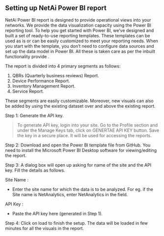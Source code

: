 ## **Setting up NetAi Power BI report**

NetAi Power BI report is designed to provide operational views into your networks. We provide the data visualization capacity using the Power BI reporting tool. To help you get started with Power BI, we’ve designed and built a set of ready-to-use reporting templates. These templates can be used as is or can be easily customized to meet your reporting needs. When you start with the template, you don’t need to configure data sources and set up the data model in Power BI. All these is taken care as per the inbuilt functionality provide .

The report is divided into 4 primary segments as follows:

1. QBRs (Quarterly business reviews) Report.
2. Device Performance Report.
3. Inventory Management Report.
4. Service Report.

These segments are easily customizable. Moreover, new visuals can also be added by using the existing dataset over and above the existing report. 

Step 1: Generate the API key.  

> To generate API key, login into your site. 
> Go to the Profile section and under the Manage Keys tab, click on GENERTAE API KEY button. Save the key in a secure place. It will be used for accessing the reports.

Step 2: Download and open the Power BI template file from GitHub. You need to install the Microsoft Power BI Desktop software for viewing/editing the report.

Step 3: A dialog box will open up asking for name of the site and the API key. Fill the details as follows.

Site Name : 
- Enter the site name for which the data is to be analyzed. For eg. if the Site name is NetAnalytics, enter NetAnalytics in the field.

API Key : 
- Paste the API key here (generated in Step 1).   

Step 4: Click on load to finish the setup. The data will be loaded in few minutes for all the visuals in the report.

